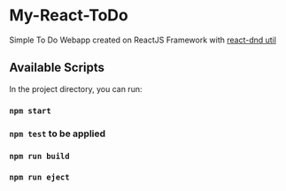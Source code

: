 # My-React-ToDo

Simple To Do Webapp created on ReactJS Framework with [react-dnd util](https://github.com/react-dnd/react-dnd)

## Available Scripts

In the project directory, you can run:

### `npm start`

### `npm test` to be applied

### `npm run build`
### `npm run eject`

